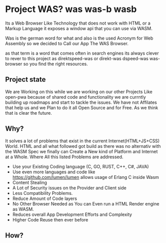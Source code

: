 # Project WAS? was was-b wasb
Its a Web Browser Like Technology that does not work with HTML or a Markup Language it exposes a window api that you can use via WASM.

Was is the german word for what and also is the used Acronym for Web Assembly so we decided to Call our App The WAS Browser.

as that term is a word that comes often in search engines its always clever to rever to this project as direktspeed-was or direkt-was dspeed-was was-browser so you find the right resources. 


## Project state
We are Working on this while we are working on our other Projects Like open-pwa because of shared code and functionality we are currntly building up roadmaps and start to tackle the issues. We have not Affilates that help us and we Plan to do it all Open Source and for Free. As we think that is clear the future.

## Why?
It solves a lot of problems that exist in the current Internet(HTML+JS+CSS) World. HTML and all what followed got build as there was no alternativ with the WASM Spec we finally can Create a New kind of Platform and Internet at a Whole. Where All this listed Problems are addressed.

- Use your Existing Coding language (C, GO, RUST, C++, C#, JAVA)
- Use even more languages and code like https://github.com/lumen/lumen allows usage of Erlang C inside Wasm
- Content Stealing
- A Lot of Security issues on the Provider and Client side
- Less Compatibility Problems.
- Reduce Amount of Code layers
- No Other Browser Needed as You can Even run a HTML Render engine as WASM.
- Reduces overall App Development Efforts and Complexity
- Higher Code Reuse then ever before


## How?

